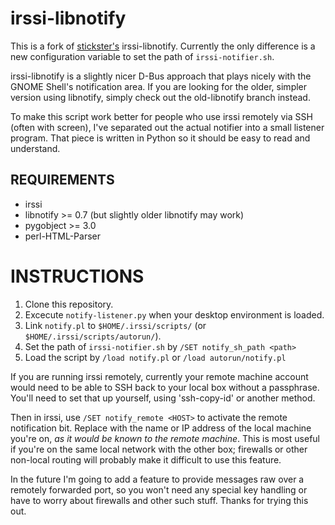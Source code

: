 # irssi-libnotify

This is a fork of [stickster's](http://code.google.com/p/irssi-libnotify/) irssi-libnotify.
Currently the only difference is a new configuration variable to set the path of `irssi-notifier.sh`.

irssi-libnotify is a slightly nicer D-Bus approach that plays nicely with the
GNOME Shell's notification area.  If you are looking for the older,
simpler version using libnotify, simply check out the old-libnotify
branch instead.

To make this script work better for people who use irssi remotely via
SSH (often with screen), I've separated out the actual notifier into a
small listener program.  That piece is written in Python so it should
be easy to read and understand.


## REQUIREMENTS

 * irssi
 * libnotify >= 0.7  (but slightly older libnotify may work)
 * pygobject >= 3.0
 * perl-HTML-Parser


INSTRUCTIONS
============

1. Clone this repository.
2. Excecute `notify-listener.py` when your desktop environment is loaded.
3. Link `notify.pl` to `$HOME/.irssi/scripts/` (or `$HOME/.irssi/scripts/autorun/`).
4. Set the path of `irssi-notifier.sh` by `/SET notify_sh_path <path>`
4. Load the script by `/load notify.pl` or `/load autorun/notify.pl`

If you are running irssi remotely, currently your remote machine
account would need to be able to SSH back to your local box without a
passphrase.  You'll need to set that up yourself, using 'ssh-copy-id'
or another method.

Then in irssi, use `/SET notify_remote <HOST>` to activate the remote
notification bit.  Replace <HOST> with the name or IP address of the
local machine you're on, *as it would be known to the remote
machine*.  This is most useful if you're on the same local network
with the other box; firewalls or other non-local routing will probably
make it difficult to use this feature.

In the future I'm going to add a feature to provide messages raw over
a remotely forwarded port, so you won't need any special key handling
or have to worry about firewalls and other such stuff.  Thanks for
trying this out.
